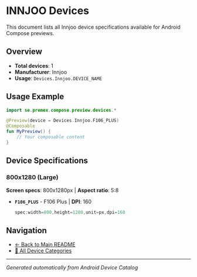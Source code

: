 # INNJOO Devices

This document lists all Innjoo device specifications available for Android Compose previews.

## Overview

- **Total devices**: 1
- **Manufacturer**: Innjoo
- **Usage**: `Devices.Innjoo.DEVICE_NAME`

## Usage Example

```kotlin
import se.premex.compose.preview.devices.*

@Preview(device = Devices.Innjoo.F106_PLUS)
@Composable
fun MyPreview() {
    // Your composable content
}
```

## Device Specifications

### 800x1280 (Large)

**Screen specs**: 800x1280px | **Aspect ratio**: 5:8

- **`F106_PLUS`** - F106 Plus | **DPI**: 160
  ```kotlin
  spec:width=800,height=1280,unit=px,dpi=160
  ```

## Navigation

- [← Back to Main README](../../README.md)
- [📱 All Device Categories](../README.md)

---
*Generated automatically from Android Device Catalog*
